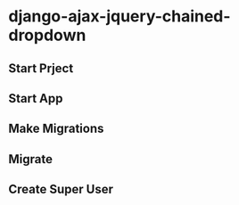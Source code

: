 # django-ajax-jquery-chained-dropdown

## Start Prject
## Start App
## Make Migrations
## Migrate
## Create Super User

